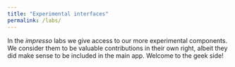 ```yaml
---
title: "Experimental interfaces"
permalink: /labs/
---
```


In the *impresso* labs we give access to our more experimental components. We consider them to be valuable contributions in their own right, albeit they did make sense to be included in the main app. Welcome to the geek side!
